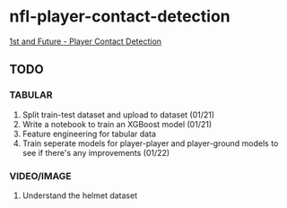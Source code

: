 # nfl-player-contact-detection
[1st and Future - Player Contact Detection](https://www.kaggle.com/competitions/nfl-player-contact-detection)

## TODO
### TABULAR
1. Split train-test dataset and upload to dataset (01/21)
2. Write a notebook to train an XGBoost model (01/21)
3. Feature engineering for tabular data
4. Train seperate models for player-player and player-ground models to see if there's any improvements (01/22)

### VIDEO/IMAGE
1. Understand the helmet dataset